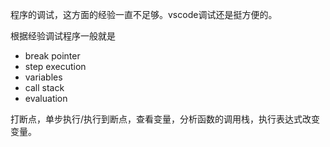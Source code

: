 程序的调试，这方面的经验一直不足够。vscode调试还是挺方便的。

根据经验调试程序一般就是
* break pointer
* step execution
* variables
* call stack
* evaluation


打断点，单步执行/执行到断点，查看变量，分析函数的调用栈，执行表达式改变变量。



